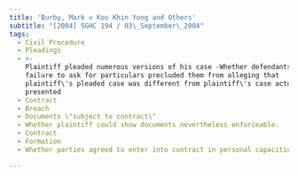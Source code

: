 ```yaml
---
title: 'Burby, Mark v Koo Khin Yong and Others'
subtitle: "[2004] SGHC 194 / 03\_September\_2004"
tags:
  - Civil Procedure
  - Pleadings
  - >-
    Plaintiff pleaded numerous versions of his case -Whether defendants\'
    failure to ask for particulars precluded them from alleging that
    plaintiff\'s pleaded case was different from plaintiff\'s case actually
    presented
  - Contract
  - Breach
  - Documents \"subject to contract\"
  - Whether plaintiff could show documents nevertheless enforceable.
  - Contract
  - Formation
  - Whether parties agreed to enter into contract in personal capacities

---
```


